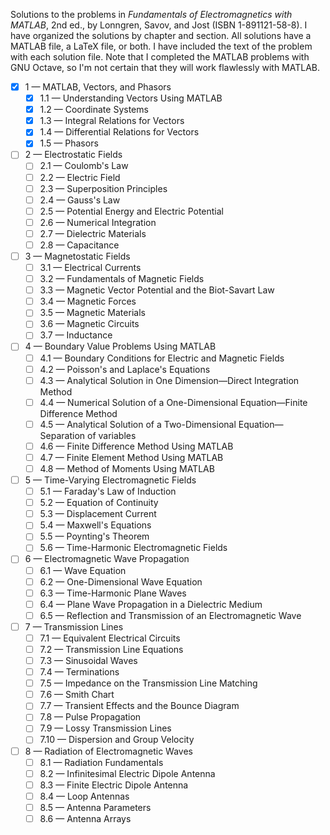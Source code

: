 Solutions to the problems in *Fundamentals of Electromagnetics with MATLAB*, 2nd ed., by Lonngren, Savov, and Jost (ISBN
1-891121-58-8). I have organized the solutions by chapter and section. All solutions have a MATLAB file, a LaTeX file,
or both. I have included the text of the problem with each solution file. Note that I completed the MATLAB problems with
GNU Octave, so I'm not certain that they will work flawlessly with MATLAB.

- [x] 1 — MATLAB, Vectors, and Phasors
  - [x] 1.1 — Understanding Vectors Using MATLAB
  - [x] 1.2 — Coordinate Systems
  - [x] 1.3 — Integral Relations for Vectors
  - [x] 1.4 — Differential Relations for Vectors
  - [x] 1.5 — Phasors
- [ ] 2 — Electrostatic Fields
  - [ ] 2.1 — Coulomb's Law
  - [ ] 2.2 — Electric Field
  - [ ] 2.3 — Superposition Principles
  - [ ] 2.4 — Gauss's Law
  - [ ] 2.5 — Potential Energy and Electric Potential
  - [ ] 2.6 — Numerical Integration
  - [ ] 2.7 — Dielectric Materials
  - [ ] 2.8 — Capacitance
- [ ] 3 — Magnetostatic Fields
  - [ ] 3.1 — Electrical Currents
  - [ ] 3.2 — Fundamentals of Magnetic Fields
  - [ ] 3.3 — Magnetic Vector Potential and the Biot-Savart Law
  - [ ] 3.4 — Magnetic Forces
  - [ ] 3.5 — Magnetic Materials
  - [ ] 3.6 — Magnetic Circuits
  - [ ] 3.7 — Inductance
- [ ] 4 — Boundary Value Problems Using MATLAB
  - [ ] 4.1 — Boundary Conditions for Electric and Magnetic Fields
  - [ ] 4.2 — Poisson's and Laplace's Equations
  - [ ] 4.3 — Analytical Solution in One Dimension—Direct Integration Method
  - [ ] 4.4 — Numerical Solution of a One-Dimensional Equation—Finite Difference Method
  - [ ] 4.5 — Analytical Solution of a Two-Dimensional Equation—Separation of variables
  - [ ] 4.6 — Finite Difference Method Using MATLAB
  - [ ] 4.7 — Finite Element Method Using MATLAB
  - [ ] 4.8 — Method of Moments Using MATLAB
- [ ] 5 — Time-Varying Electromagnetic Fields
  - [ ] 5.1 — Faraday's Law of Induction
  - [ ] 5.2 — Equation of Continuity
  - [ ] 5.3 — Displacement Current
  - [ ] 5.4 — Maxwell's Equations
  - [ ] 5.5 — Poynting's Theorem
  - [ ] 5.6 — Time-Harmonic Electromagnetic Fields
- [ ] 6 — Electromagnetic Wave Propagation
  - [ ] 6.1 — Wave Equation
  - [ ] 6.2 — One-Dimensional Wave Equation
  - [ ] 6.3 — Time-Harmonic Plane Waves
  - [ ] 6.4 — Plane Wave Propagation in a Dielectric Medium
  - [ ] 6.5 — Reflection and Transmission of an Electromagnetic Wave
- [ ] 7 — Transmission Lines
  - [ ] 7.1 — Equivalent Electrical Circuits
  - [ ] 7.2 — Transmission Line Equations
  - [ ] 7.3 — Sinusoidal Waves
  - [ ] 7.4 — Terminations
  - [ ] 7.5 — Impedance on the Transmission Line Matching
  - [ ] 7.6 — Smith Chart
  - [ ] 7.7 — Transient Effects and the Bounce Diagram
  - [ ] 7.8 — Pulse Propagation
  - [ ] 7.9 — Lossy Transmission Lines
  - [ ] 7.10 — Dispersion and Group Velocity
- [ ] 8 — Radiation of Electromagnetic Waves
  - [ ] 8.1 — Radiation Fundamentals
  - [ ] 8.2 — Infinitesimal Electric Dipole Antenna
  - [ ] 8.3 — Finite Electric Dipole Antenna
  - [ ] 8.4 — Loop Antennas
  - [ ] 8.5 — Antenna Parameters
  - [ ] 8.6 — Antenna Arrays